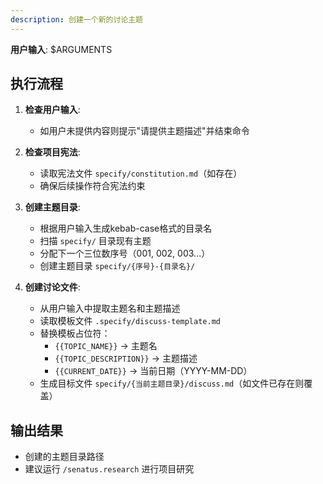 ```yaml
---
description: 创建一个新的讨论主题
---
```


**用户输入**: $ARGUMENTS

## 执行流程

1. **检查用户输入**:
   - 如用户未提供内容则提示"请提供主题描述"并结束命令

2. **检查项目宪法**:
   - 读取宪法文件 `specify/constitution.md`（如存在）
   - 确保后续操作符合宪法约束

3. **创建主题目录**:
   - 根据用户输入生成kebab-case格式的目录名
   - 扫描 `specify/` 目录现有主题
   - 分配下一个三位数序号（001, 002, 003...）
   - 创建主题目录 `specify/{序号}-{目录名}/`

4. **创建讨论文件**:
   - 从用户输入中提取主题名和主题描述
   - 读取模板文件 `.specify/discuss-template.md`
   - 替换模板占位符：
     * `{{TOPIC_NAME}}` → 主题名
     * `{{TOPIC_DESCRIPTION}}` → 主题描述
     * `{{CURRENT_DATE}}` → 当前日期（YYYY-MM-DD）
   - 生成目标文件 `specify/{当前主题目录}/discuss.md`（如文件已存在则覆盖）

## 输出结果
- 创建的主题目录路径
- 建议运行 `/senatus.research` 进行项目研究